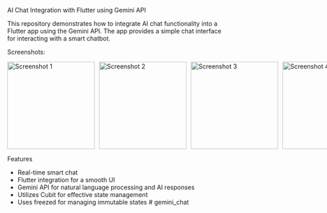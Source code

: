 AI Chat Integration with Flutter using Gemini API

This repository demonstrates how to integrate AI chat functionality into a Flutter app using the Gemini API. The app provides a simple chat interface for interacting with a smart chatbot.

Screenshots:
<div style="display: flex; gap: 10px;">
  <img src="https://github.com/user-attachments/assets/a3e7015c-08c8-4033-8ed4-39813ca6f49f" width="200" alt="Screenshot 1">
  <img src="https://github.com/user-attachments/assets/9bf1e986-b101-4436-85bb-7e2c50cea855" width="200" alt="Screenshot 2">
  <img src="https://github.com/user-attachments/assets/a963c7c6-8862-40f6-9752-04dba8f828da" width="200" alt="Screenshot 3">
  <img src="https://github.com/user-attachments/assets/6e3c822d-e12a-42ab-bb19-0ff006898a46" width="200" alt="Screenshot 4">
</div>

Features
- Real-time smart chat
- Flutter integration for a smooth UI
- Gemini API for natural language processing and AI responses
- Utilizes Cubit for effective state management
- Uses freezed for managing immutable states
#   g e m i n i _ c h a t  
 